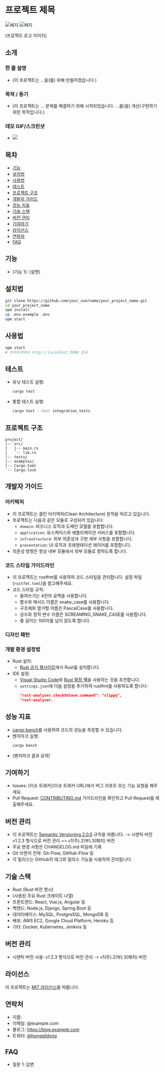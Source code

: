 # 프로젝트 제목

![배지](https://img.shields.io/badge/license-MIT-blue.svg)
![배지](https://img.shields.io/badge/version-1.0.0-green.svg)

(프로젝트 로고 이미지)

## 소개
### 한 줄 설명
  - (이 프로젝트는 ...을(를) 위해 만들어졌습니다.)

### 목적 / 동기
  - (이 프로젝트는 ... 문제를 해결하기 위해 시작되었습니다. ...를(을) 개선/구현하기 위한 목적입니다.)

### 데모 GIF/스크린샷
  - ![](이미지_/_GIF_URL)

## 목차
  - [기능](#기능)
  - [설치법](#설치법)
  - [사용법](#사용법)
  - [테스트](#테스트)
  - [프로젝트 구조](#프로젝트-구조)
  - [개발자 가이드](#개발자-가이드) 
  - [성능 지표](#성능-지)
  - [기술 스택](#기술-스택)
  - [버전 관리](#버전-관리)
  - [기여하기](#기여하기)
  - [라이선스](#라이선스)
  - [연락처](#연락처)
  - [FAQ](#faq)

## 기능
  - (기능 1): (설명)

## 설치법
  ```bash
  git clone https://github.com/your_username/your_project_name.git
  cd your_project_name
  npm install
  cp .env.example .env
  npm start
  ```

## 사용법
  ```bash
  npm start
  # 브라우저에서 http://localhost:3000 접속
  ```

## 테스트
   - 유닛 테스트 실행:
     ```bash
     cargo test
     ```
   - 통합 테스트 실행:
     ```bash
     cargo test --test integration_tests
     ```

## 프로젝트 구조
  ```
  project/
  |-- src/
  |   |-- main.rs
  |   `-- lib.rs
  |-- tests/
  |-- examples/
  |-- Cargo.toml
  `-- Cargo.lock
  ```

## 개발자 가이드

### 아키텍처
  - 이 프로젝트는 클린 아키텍처(Clean Architecture) 원칙을 따르고 있습니다.
  - 프로젝트는 다음과 같은 모듈로 구성되어 있습니다:
    - `domain`: 비즈니스 로직과 도메인 모델을 포함합니다.
    - `application`: 유스케이스와 애플리케이션 서비스를 포함합니다.
    - `infrastructure`: 외부 의존성과 구현 세부 사항을 포함합니다.
    - `presentation`: UI 로직과 프레젠테이션 레이어를 포함합니다.
  - 의존성 방향은 항상 내부 모듈에서 외부 모듈로 향하도록 합니다.

### 코드 스타일 가이드라인
  - 이 프로젝트는 rustfmt를 사용하여 코드 스타일을 관리합니다. 설정 파일(`rustfmt.toml`)을 참고해주세요.
  - 코드 스타일 규칙:
    - 들여쓰기는 4칸의 공백을 사용합니다.
    - 함수와 메서드 이름은 snake_case를 사용합니다.
    - 구조체와 열거형 이름은 PascalCase를 사용합니다.
    - 상수와 정적 변수 이름은 SCREAMING_SNAKE_CASE를 사용합니다.
    - 줄 길이는 100자를 넘지 않도록 합니다.
<!--  - 프로젝트는 ESLint와 Prettier를 사용하여 코드 스타일을 관리합니다. 설정 파일을 참고해주세요. -->

### 디자인 패턴

### 개발 환경 설정법
  - Rust 설치:
    - [Rust 공식 웹사이트](https://www.rust-lang.org/)에서 Rust를 설치합니다.
  - IDE 설정:
    - [Visual Studio Code](https://code.visualstudio.com/)와 [Rust 확장 팩](https://marketplace.visualstudio.com/items?itemName=rust-lang.rust-extension-pack)을 사용하는 것을 추천합니다.
    - `settings.json`에 다음 설정을 추가하여 rustfmt를 사용하도록 합니다:
      ```json
      "rust-analyzer.checkOnSave.command": "clippy",
      "rust-analyzer.

## 성능 지표
<!--  - React 프로젝트의 경우, [React Profiler](링크)를 사용하여 컴포넌트의 렌더링 성능을 분석할 수 있습니다. -->
  - [cargo bench](링크)를 사용하여 코드의 성능을 측정할 수 있습니다.
  - 벤치마크 실행:
     ```bash
     cargo bench
     ```
  - (벤치마크 결과 요약)

## 기여하기
  - Issues: [이슈 트래커](이슈 트래커 URL)에서 버그 리포트 또는 기능 요청을 해주세요.
  - Pull Request: [CONTRIBUTING.md](CONTRIBUTING.md) 가이드라인을 확인하고 Pull Request를 제출해주세요.

## 버전 관리
  - 이 프로젝트는 [Semantic Versioning 2.0.0](https://semver.org/) 규칙을 따릅니다.
    -> 시맨틱 버전 v1.2.3 형식으로 버전 관리
    => v1(주).2(부).3(패치) 버전
  - 주요 변경 사항은 CHANGELOG.md 파일에 기록
  - Git 브랜치 전략: Git-Flow, GitHub-Flow 등
  - 각 릴리스는 GitHub의 태그와 릴리스 기능을 사용하여 관리됩니다.

## 기술 스택
  - Rust (Rust 버전 명시)
   - (사용된 주요 Rust 크레이트 나열)
  - 프론트엔드: React, Vue.js, Angular 등
  - 백엔드: Node.js, Django, Spring Boot 등
  - 데이터베이스: MySQL, PostgreSQL, MongoDB 등
  - 배포: AWS EC2, Google Cloud Platform, Heroku 등
  - 기타: Docker, Kubernetes, Jenkins 등

## 버전 관리
  - 시맨틱 버전 사용: v1.2.3 형식으로 버전 관리
    -> v1(주).2(부).3(패치) 버전

## 라이선스
  이 프로젝트는 [MIT 라이선스](LICENSE)를 따릅니다.

## 연락처
  - 이름: 
  - 이메일: @example.com
  - 블로그: https://blog.example.com
  - 트위터: [@honggildong](https://twitter.com/honggildong)

## FAQ
  - 질문 1: 답변
